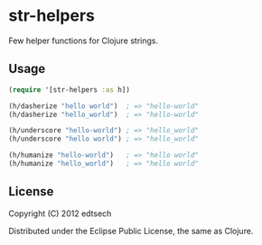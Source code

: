 # str-helpers

Few helper functions for Clojure strings.

## Usage

``` clojure
(require '[str-helpers :as h])

(h/dasherize "hello world")  ; => "hello-world"
(h/dasherize "hello_world")  ; => "hello-world"

(h/underscore "hello-world") ; => "hello_world"
(h/underscore "hello world") ; => "hello_world"

(h/humanize "hello-world")   ; => "hello world"
(h/humanize "hello_world")   ; => "hello world"
```

## License

Copyright (C) 2012 edtsech

Distributed under the Eclipse Public License, the same as Clojure.
